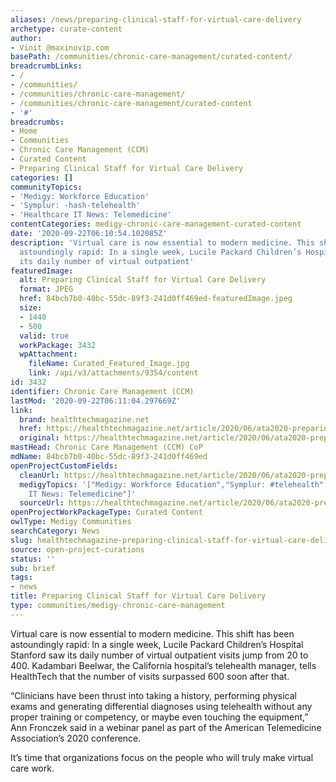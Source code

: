 ```yaml
---
aliases: /news/preparing-clinical-staff-for-virtual-care-delivery
archetype: curate-content
author:
- Vinit @maxinovip.com
basePath: /communities/chronic-care-management/curated-content/
breadcrumbLinks:
- /
- /communities/
- /communities/chronic-care-management/
- /communities/chronic-care-management/curated-content
- '#'
breadcrumbs:
- Home
- Communities
- Chronic Care Management (CCM)
- Curated Content
- Preparing Clinical Staff for Virtual Care Delivery
categories: []
communityTopics:
- 'Medigy: Workforce Education'
- 'Symplur: -hash-telehealth'
- 'Healthcare IT News: Telemedicine'
contentCategories: medigy-chronic-care-management-curated-content
date: '2020-09-22T06:10:54.102085Z'
description: 'Virtual care is now essential to modern medicine. This shift has been
  astoundingly rapid: In a single week, Lucile Packard Children’s Hospital Stanford saw
  its daily number of virtual outpatient'
featuredImage:
  alt: Preparing Clinical Staff for Virtual Care Delivery
  format: JPEG
  href: 84bcb7b0-40bc-55dc-89f3-241d0ff469ed-featuredImage.jpeg
  size:
  - 1440
  - 500
  valid: true
  workPackage: 3432
  wpAttachment:
    fileName: Curated_Featured_Image.jpg
    link: /api/v3/attachments/9354/content
id: 3432
identifier: Chronic Care Management (CCM)
lastMod: '2020-09-22T06:11:04.297669Z'
link:
  brand: healthtechmagazine.net
  href: https://healthtechmagazine.net/article/2020/06/ata2020-preparing-clinical-staff-virtual-care-delivery
  original: https://healthtechmagazine.net/article/2020/06/ata2020-preparing-clinical-staff-virtual-care-delivery
mastHead: Chronic Care Management (CCM) CoP
mdName: 84bcb7b0-40bc-55dc-89f3-241d0ff469ed
openProjectCustomFields:
  cleanUrl: https://healthtechmagazine.net/article/2020/06/ata2020-preparing-clinical-staff-virtual-care-delivery
  medigyTopics: '["Medigy: Workforce Education","Symplur: #telehealth","Healthcare
    IT News: Telemedicine"]'
  sourceUrl: https://healthtechmagazine.net/article/2020/06/ata2020-preparing-clinical-staff-virtual-care-delivery
openProjectWorkPackageType: Curated Content
owlType: Medigy Communities
searchCategory: News
slug: healthtechmagazine-preparing-clinical-staff-for-virtual-care-delivery
source: open-project-curations
status: ''
sub: brief
tags:
- news
title: Preparing Clinical Staff for Virtual Care Delivery
type: communities/medigy-chronic-care-management
---
```


<p>Virtual care is now essential to modern medicine. This shift has been astoundingly rapid: In a single week,&nbsp;Lucile Packard Children’s Hospital Stanford&nbsp;saw its daily number of virtual outpatient visits jump from 20 to 400. Kadambari Beelwar, the California hospital’s telehealth manager,&nbsp;tells HealthTech&nbsp;that the number of visits surpassed 600 soon after that.</p><p>“Clinicians have been thrust into taking a history, performing physical exams and generating differential diagnoses using telehealth without any proper training or competency, or maybe even touching the equipment,” Ann Fronczek said in a webinar panel as part of the&nbsp;American Telemedicine Association’s 2020 conference.&nbsp;</p><p>It’s time that organizations focus on the people who will truly make virtual care work.</p>